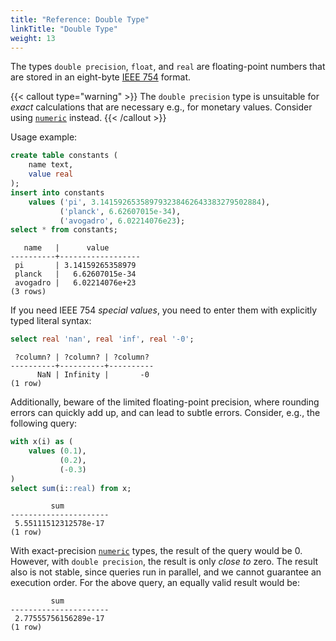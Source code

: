 ```yaml
---
title: "Reference: Double Type"
linkTitle: "Double Type"
weight: 13
---
```


The types `double precision`, `float`, and `real` are floating-point numbers that are stored in an eight-byte
[IEEE&nbsp;754](https://de.wikipedia.org/wiki/IEEE_754) format.

{{< callout type="warning" >}}
The `double precision` type is unsuitable for *exact* calculations that are necessary e.g., for monetary values.
Consider using [`numeric`](numeric) instead.
{{< /callout >}}

Usage example:
```sql
create table constants (
    name text,
    value real
);
insert into constants
    values ('pi', 3.141592653589793238462643383279502884),
           ('planck', 6.62607015e-34),
           ('avogadro', 6.02214076e23);
select * from constants;
```

```
   name   |      value       
----------+------------------
 pi       | 3.14159265358979
 planck   |   6.62607015e-34
 avogadro |   6.02214076e+23
(3 rows)
```

If you need IEEE&nbsp;754 *special values*, you need to enter them with explicitly typed literal syntax:
```sql
select real 'nan', real 'inf', real '-0';
```

```
 ?column? | ?column? | ?column? 
----------+----------+----------
      NaN | Infinity |       -0
(1 row)
```


Additionally, beware of the limited floating-point precision, where rounding errors can quickly add up, and can lead 
to subtle errors.
Consider, e.g., the following query: 

```sql
with x(i) as (
    values (0.1), 
           (0.2), 
           (-0.3)
) 
select sum(i::real) from x;
```

```
         sum          
----------------------
 5.55111512312578e-17
(1 row)
```

With exact-precision [`numeric`](numeric) types, the result of the query would be 0.
However, with `double precision`, the result is only *close to* zero.
The result also is not stable, since queries run in parallel, and we cannot guarantee an execution order.
For the above query, an equally valid result would be:

```
         sum          
----------------------
 2.77555756156289e-17
(1 row)
```
